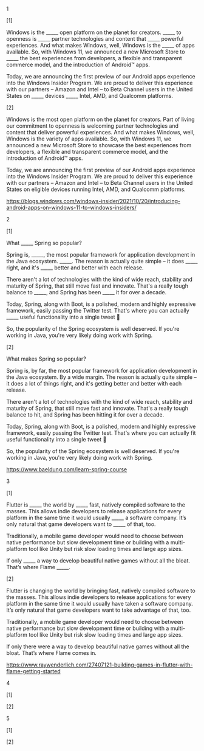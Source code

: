 1

[1]

Windows is the _____ open platform on the planet for creators. _____ to openness is _____ partner technologies and content that _____ powerful experiences. And what makes Windows, well, Windows is the _____ of apps available. So, with Windows 11, we announced a new Microsoft Store to _____ the best experiences from developers, a flexible and transparent commerce model, and the introduction of Android™ apps.

Today, we are announcing the first preview of our Android apps experience into the Windows Insider Program. We are proud to deliver this experience with our partners – Amazon and Intel – to Beta Channel users in the United States on _____ devices _____ Intel, AMD, and Qualcomm platforms.

[2]

Windows is the most open platform on the planet for creators. Part of living our commitment to openness is welcoming partner technologies and content that deliver powerful experiences. And what makes Windows, well, Windows is the variety of apps available. So, with Windows 11, we announced a new Microsoft Store to showcase the best experiences from developers, a flexible and transparent commerce model, and the introduction of Android™ apps.

Today, we are announcing the first preview of our Android apps experience into the Windows Insider Program. We are proud to deliver this experience with our partners – Amazon and Intel – to Beta Channel users in the United States on eligible devices running Intel, AMD, and Qualcomm platforms.


https://blogs.windows.com/windows-insider/2021/10/20/introducing-android-apps-on-windows-11-to-windows-insiders/

2

[1]

What _____ Spring so popular?

Spring is, _____, the most popular framework for application development in the Java ecosystem. _____. The reason is actually quite simple – it does _____ right, and it's _____ better and better with each release.

There aren't a lot of technologies with the kind of wide reach, stability and maturity of Spring, that still move fast and innovate. That's a really tough balance to _____, and Spring has been _____ it for over a decade.

Today, Spring, along with Boot, is a polished, modern and highly expressive framework, easily passing the Twitter test. That's where you can actually _____ useful functionality into a single tweet 🙂

So, the popularity of the Spring ecosystem is well deserved. If you're working in Java, you're very likely doing work with Spring.

[2]

What makes Spring so popular?

Spring is, by far, the most popular framework for application development in the Java ecosystem. By a wide margin. The reason is actually quite simple – it does a lot of things right, and it's getting better and better with each release.

There aren't a lot of technologies with the kind of wide reach, stability and maturity of Spring, that still move fast and innovate. That's a really tough balance to hit, and Spring has been hitting it for over a decade.

Today, Spring, along with Boot, is a polished, modern and highly expressive framework, easily passing the Twitter test. That's where you can actually fit useful functionality into a single tweet 🙂

So, the popularity of the Spring ecosystem is well deserved. If you're working in Java, you're very likely doing work with Spring.

https://www.baeldung.com/learn-spring-course

3
 
[1]

Flutter is _____ the world by _____ fast, natively compiled software to the masses. This allows indie developers to release applications for every platform in the same time it would usually _____ a software company. It’s only natural that game developers want to _____ of that, too.

Traditionally, a mobile game developer would need to choose between native performance but slow development time or building with a multi-platform tool like Unity but risk slow loading times and large app sizes.

If only _____ a way to develop beautiful native games without all the bloat. That’s where Flame _____.

[2]

Flutter is changing the world by bringing fast, natively compiled software to the masses. This allows indie developers to release applications for every platform in the same time it would usually have taken a software company. It’s only natural that game developers want to take advantage of that, too.

Traditionally, a mobile game developer would need to choose between native performance but slow development time or building with a multi-platform tool like Unity but risk slow loading times and large app sizes.

If only there were a way to develop beautiful native games without all the bloat. That’s where Flame comes in.

https://www.raywenderlich.com/27407121-building-games-in-flutter-with-flame-getting-started


4

[1]


[2]

5

[1]



[2]


